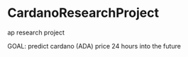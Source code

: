 # CardanoResearchProject
ap research project

GOAL:
predict cardano (ADA) price 24 hours into the future

